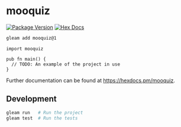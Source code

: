 # mooquiz

[![Package Version](https://img.shields.io/hexpm/v/mooquiz)](https://hex.pm/packages/mooquiz)
[![Hex Docs](https://img.shields.io/badge/hex-docs-ffaff3)](https://hexdocs.pm/mooquiz/)

```sh
gleam add mooquiz@1
```
```gleam
import mooquiz

pub fn main() {
  // TODO: An example of the project in use
}
```

Further documentation can be found at <https://hexdocs.pm/mooquiz>.

## Development

```sh
gleam run   # Run the project
gleam test  # Run the tests
```
